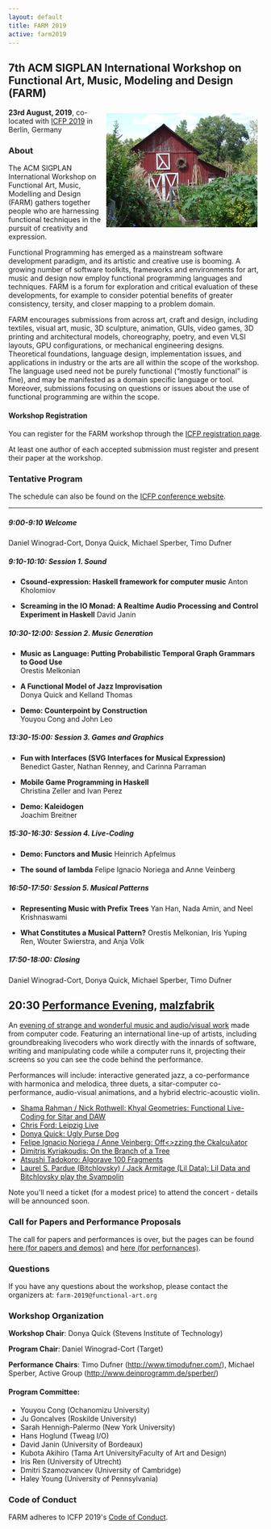 ```yaml
---
layout: default
title: FARM 2019
active: farm2019
---
```


## 7th ACM SIGPLAN International Workshop on Functional Art, Music, Modeling and Design (FARM)

<img src="/files/farm-lambda-small.jpg" style="float: right; margin: 10px;" />

**23rd August, 2019**, co-located with
[ICFP 2019](https://icfp19.sigplan.org/) in Berlin, Germany

### About

The ACM SIGPLAN International Workshop on Functional Art, Music,
Modelling and Design (FARM) gathers together people who are harnessing
functional techniques in the pursuit of creativity and expression.

Functional Programming has emerged as a mainstream software
development paradigm, and its artistic and creative use is booming. A
growing number of software toolkits, frameworks and environments for
art, music and design now employ functional programming languages and
techniques. FARM is a forum for exploration and critical evaluation of
these developments, for example to consider potential benefits of
greater consistency, tersity, and closer mapping to a problem domain.

FARM encourages submissions from across art, craft and design,
including textiles, visual art, music, 3D sculpture, animation, GUIs,
video games, 3D printing and architectural models, choreography,
poetry, and even VLSI layouts, GPU configurations, or mechanical
engineering designs. Theoretical foundations, language design,
implementation issues, and applications in industry or the arts are
all within the scope of the workshop. The language used need not be
purely functional (“mostly functional” is fine), and may be manifested
as a domain specific language or tool. Moreover, submissions focusing
on questions or issues about the use of functional programming are
within the scope.


#### Workshop Registration

You can register for the FARM workshop through
the
[ICFP registration page](http://icfp19.sigplan.org/attending/registration).

At least one author of each accepted submission must register and present their paper at the workshop.


### Tentative Program

The schedule can also be found on the
[ICFP conference website](https://icfp19.sigplan.org/home/farm-2019#program).

-------

##### 9:00-9:10 Welcome

  Daniel Winograd-Cort, Donya Quick, Michael Sperber, Timo Dufner

##### 9:10-10:10: Session 1. Sound

* **Csound-expression: Haskell framework for computer music**
  Anton Kholomiov

* **Screaming in the IO Monad: A Realtime Audio Processing and Control Experiment in Haskell**
  David Janin

##### 10:30-12:00: Session 2. Music Generation

* **Music as Language: Putting Probabilistic Temporal Graph Grammars to Good Use**<br/>
  Orestis Melkonian

* **A Functional Model of Jazz Improvisation**<br/>
  Donya Quick and Kelland Thomas

* **Demo: Counterpoint by Construction**<br/>
  Youyou Cong and John Leo

##### 13:30-15:00: Session 3. Games and Graphics

* **Fun with Interfaces (SVG Interfaces for Musical Expression)**<br/>
  Benedict Gaster, Nathan Renney, and Carinna Parraman

* **Mobile Game Programming in Haskell**<br/>
  Christina Zeller and Ivan Perez

* **Demo: Kaleidogen**<br/>
  Joachim Breitner

##### 15:30-16:30: Session 4. Live-Coding

* **Demo: Functors and Music**
  Heinrich Apfelmus

* **The sound of lambda**
  Felipe Ignacio Noriega and Anne Veinberg

##### 16:50-17:50: Session 5. Musical Patterns

* **Representing Music with Prefix Trees**
  Yan Han, Nada Amin, and Neel Krishnaswami

* **What Constitutes a Musical Pattern?**
  Orestis Melkonian, Iris Yuping Ren, Wouter Swierstra, and Anja Volk

##### 17:50-18:00: Closing

  Daniel Winograd-Cort, Donya Quick, Michael Sperber, Timo Dufner

## 20:30 [Performance Evening](performance.html), [malzfabrik](http://www.malzfabrik.de/)

An [evening of strange and wonderful music and audio/visual work](performance.html) made
from computer code. Featuring an international line-up of artists,
including groundbreaking livecoders who work directly with the innards
of software, writing and manipulating code while a computer runs it,
projecting their screens so you can see the code behind the
performance.

Performances will include: interactive generated jazz, a co-performance
with harmonica and melodica, three duets, a sitar-computer
co-performance, audio-visual animations, and a hybrid electric-acoustic
violin.

- [Shama Rahman / Nick Rothwell: Khyal Geometries: Functional Live-Coding for Sitar and DAW](performance.html#rahmanrothwell)
- [Chris Ford: Leipzig Live](performance.html#ford)
- [Donya Quick: Ugly Purse Dog](performance.html#quick)
- [Felipe Ignacio Noriega / Anne Veinberg: Off<>zzing the Ckalcuλator](performance.html#noriegaveinberg)
- [Dimitris Kyriakoudis: On the Branch of a Tree](performance.html#kyriakoudis)
- [Atsushi Tadokoro: Algorave 100 Fragments](performance.html#tadokoro)
- [Laurel S. Pardue (Bitchlovsky) / Jack Armitage (Lil Data): Lil Data and Bitchlovsky play the Svampolin](performance.html#parduearmitage)

Note you'll need a ticket (for a modest price) to attend the concert -
details will be announced soon.

### Call for Papers and Performance Proposals

The call for papers and performances is over, but the pages can be found
[here (for papers and demos)](cfp.html)
and [here (for perfornances)](call-for-performances.html).

### Questions

If you have any questions about the workshop, please contact the organizers
at: `farm-2019@functional-art.org`

### Workshop Organization

**Workshop Chair**: Donya Quick (Stevens Institute of Technology)

**Program Chair**: Daniel Winograd-Cort (Target)

**Performance Chairs**: Timo Dufner (http://www.timodufner.com/),
Michael Sperber, Active Group (http://www.deinprogramm.de/sperber/)

#### Program Committee:

* Youyou Cong (Ochanomizu University)
* Ju Goncalves (Roskilde University)
* Sarah Hennigh-Palermo (New York University)
* Hans Hoglund (Tweag I/O)
* David Janin (University of Bordeaux)
* Kubota Akihiro (Tama Art UniversityFaculty of Art and Design)
* Iris Ren (University of Utrecht)
* Dmitri Szamozvancev (University of Cambridge)
* Haley Young (University of Pennsylvania)

### Code of Conduct

FARM adheres to ICFP 2019's
[Code of Conduct](http://icfp19.sigplan.org/attending/code-of-conduct).
